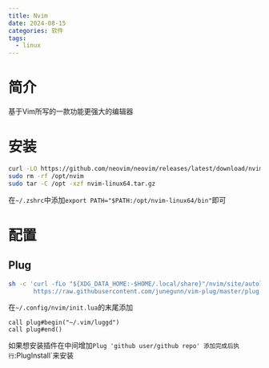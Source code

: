 ```yaml
---
title: Nvim
date: 2024-08-15
categories: 软件
tags:
  - linux
---
```

# 简介
基于Vim所写的一款功能更强大的编辑器
# 安装
```bash
curl -LO https://github.com/neovim/neovim/releases/latest/download/nvim-linux64.tar.gz
sudo rm -rf /opt/nvim
sudo tar -C /opt -xzf nvim-linux64.tar.gz
```
在`~/.zshrc`中添加`export PATH="$PATH:/opt/nvim-linux64/bin"`即可
# 配置
## Plug
```bash
sh -c 'curl -fLo "${XDG_DATA_HOME:-$HOME/.local/share}"/nvim/site/autoload/plug.vim --create-dirs \
       https://raw.githubusercontent.com/junegunn/vim-plug/master/plug.vim'
```
在`~/.config/nvim/init.lua`的末尾添加
```
call plug#begin("~/.vim/luggd")
call plug#end()
```
如果想安装插件在中间增加`Plug 'github user/github repo'
添加完成后执行`:PlugInstall`来安装
